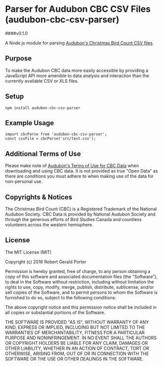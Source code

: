 # Parser for Audubon CBC CSV Files (audubon-cbc-csv-parser)
####v0.1.0

A Node.js module for parsing [Audubon's Christmas Bird Count CSV files](http://netapp.audubon.org/CBCObservation/).

## Purpose

To make the Audubon CBC data more easily accessible by providing a JavaScript API more amenible to data analysis and interaction than the currently available CSV or XLS files.

## Setup

```
npm install audubon-cbc-csv-parser
```

## Example Usage

```
import cbcParse from 'audubon-cbc-csv-parser';
const csvFile = cbcParse('src/test.csv');
```

## Additional Terms of Use

Please make note of [Audubon's Terms of Use for CBC Data](http://www.audubon.org/content/policy-regarding-use-christmas-bird-count-data) when downloading and using CBC data. It is not provided as true "Open Data" as there are conditions you must adhere to when making use of the data for non-personal use.

## Copyrights & Notices

The Christmas Bird Count (CBC) is a Registered Trademark of the National Audubon Society. CBC Data is provided by National Audubon Society and through the generous efforts of Bird Studies Canada and countless volunteers across the western hemisphere.

## License

The MIT License (MIT)

Copyright (c) 2016 Robert Gerald Porter

Permission is hereby granted, free of charge, to any person obtaining a copy
of this software and associated documentation files (the "Software"), to deal
in the Software without restriction, including without limitation the rights
to use, copy, modify, merge, publish, distribute, sublicense, and/or sell
copies of the Software, and to permit persons to whom the Software is
furnished to do so, subject to the following conditions:

The above copyright notice and this permission notice shall be included in
all copies or substantial portions of the Software.

THE SOFTWARE IS PROVIDED "AS IS", WITHOUT WARRANTY OF ANY KIND, EXPRESS OR
IMPLIED, INCLUDING BUT NOT LIMITED TO THE WARRANTIES OF MERCHANTABILITY,
FITNESS FOR A PARTICULAR PURPOSE AND NONINFRINGEMENT. IN NO EVENT SHALL THE
AUTHORS OR COPYRIGHT HOLDERS BE LIABLE FOR ANY CLAIM, DAMAGES OR OTHER
LIABILITY, WHETHER IN AN ACTION OF CONTRACT, TORT OR OTHERWISE, ARISING FROM,
OUT OF OR IN CONNECTION WITH THE SOFTWARE OR THE USE OR OTHER DEALINGS IN
THE SOFTWARE.

